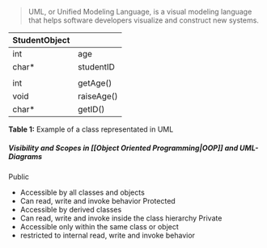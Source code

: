 > UML, or Unified Modeling Language, is a visual modeling language that helps software developers visualize and construct new systems.

| StudentObject |            |
| ------------- | ---------- |
| int           | age        |
| char*         | studentID  |
|               |            |
| int           | getAge()   |
| void          | raiseAge() |
| char*         | getID()    |
**Table 1:** Example of a class representated in UML

##### Visibility and Scopes in [[Object Oriented Programming|OOP]] and UML-Diagrams
Public
- Accessible by all classes and objects
- Can read, write and invoke behavior
Protected
- Accessible by derived classes
- Can read, write and invoke inside the class hierarchy
Private
- Accessible only within the same class or object
- restricted to internal read, write and invoke behavior